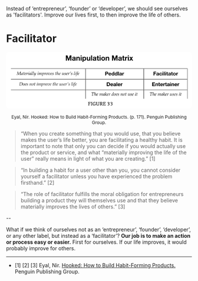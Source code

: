 Instead of ‘entrepreneur’, ‘founder’ or ‘developer’, we should see ourselves as 'facilitators'. Improve our lives first, to then improve the life of others.
# Facilitator 

<img src="img/manipulation-matrix-hooked.png" alt="manipulation matix Hooked" style="border-radius: 8px;max-width: 100%;height: auto;">
<p style="font-size: 12px; text-align: center;">Eyal, Nir. Hooked: How to Build Habit-Forming Products. (p. 171). Penguin Publishing Group.</p>

> “When you create something that you would use, that you believe makes the user’s life better, you are facilitating a healthy habit. It is important to note that only you can decide if you would actually use the product or service, and what “materially improving the life of the user” really means in light of what you are creating.” [1]

> “In building a habit for a user other than you, you cannot consider yourself a facilitator unless you have experienced the problem firsthand.” [2]

> “The role of facilitator fulfills the moral obligation for entrepreneurs building a product they will themselves use and that they believe materially improves the lives of others.” [3]

--

What if we think of ourselves not as an ‘entrepreneur’, ‘founder’, ‘developer’, or any other label, but instead as a ‘facilitator’? **Our job is to make an action or process easy or easier.** First for ourselves. If our life improves, it would probably improve for others.  

---

- [1] [2] [3] Eyal, Nir. <a href="https://www.amazon.com/Hooked-How-Build-Habit-Forming-Products-ebook/dp/B00LMGLXTS" target="_blank">Hooked: How to Build Habit-Forming Products.</a> Penguin Publishing Group.

